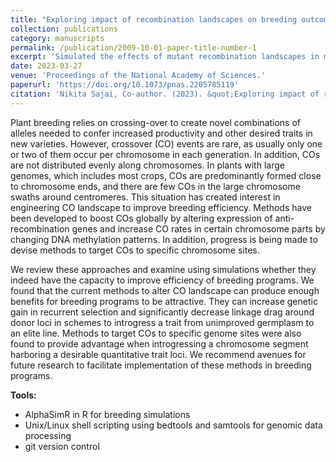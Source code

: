 ```yaml
---
title: "Exploring impact of recombination landscapes on breeding outcomes"
collection: publications
category: manuscripts
permalink: /publication/2009-10-01-paper-title-number-1
excerpt: 'Simulated the effects of mutant recombination landscapes in maize and rice breeding.'
date: 2023-03-27
venue: 'Proceedings of the National Academy of Sciences.'
paperurl: 'https://doi.org/10.1073/pnas.2205785119'
citation: 'Nikita Sajai, Co-author. (2023). &quot;Exploring impact of recombination landscapes on breeding outcomes.&quot; <i>Proceedings of the National Academy of Sciences</i>. 120 (14).'
---
```

Plant breeding relies on crossing-over to create novel combinations of alleles needed to confer increased productivity and other desired traits in new varieties. However, crossover (CO) events are rare, as usually only one or two of them occur per chromosome in each generation. In addition, COs are not distributed evenly along chromosomes. In plants with large genomes, which includes most crops, COs are predominantly formed close to chromosome ends, and there are few COs in the large chromosome swaths around centromeres. This situation has created interest in engineering CO landscape to improve breeding efficiency. Methods have been developed to boost COs globally by altering expression of anti-recombination genes and increase CO rates in certain chromosome parts by changing DNA methylation patterns. In addition, progress is being made to devise methods to target COs to specific chromosome sites.

We review these approaches and examine using simulations whether they indeed have the capacity to improve efficiency of breeding programs. We found that the current methods to alter CO landscape can produce enough benefits for breeding programs to be attractive. They can increase genetic gain in recurrent selection and significantly decrease linkage drag around donor loci in schemes to introgress a trait from unimproved germplasm to an elite line. Methods to target COs to specific genome sites were also found to provide advantage when introgressing a chromosome segment harboring a desirable quantitative trait loci. We recommend avenues for future research to facilitate implementation of these methods in breeding programs.

**Tools:**
* AlphaSimR in R for breeding simulations
* Unix/Linux shell scripting using bedtools and samtools for genomic data processing
* git version control
